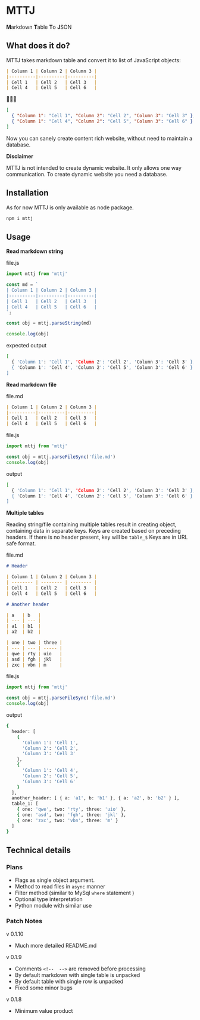 # MTTJ
**M**arkdown **T**able **T**o **J**SON

## What does it do?

MTTJ takes markdown table and convert it to list of JavaScript objects:

```markdown
| Column 1 | Column 2 | Column 3 |
|----------|----------|----------|
| Cell 1   | Cell 2   | Cell 3   |
| Cell 4   | Cell 5   | Cell 6   |
```

🔽🔽🔽

```json
[
  { "Column 1": "Cell 1", "Column 2": "Cell 2", "Column 3": "Cell 3" },
  { "Column 1": "Cell 4", "Column 2": "Cell 5", "Column 3": "Cell 6" }
]
```

Now you can sanely create content rich website, without need to maintain a database.

**Disclaimer** 

MTTJ is not intended to create dynamic website. It only allows one way communication. To create dynamic website you need a database.

## Installation

As for now MTTJ is only available as node package.

```bash
npm i mttj
```

## Usage

**Read markdown string**

file.js

```js
import mttj from 'mttj'

const md = `
| Column 1 | Column 2 | Column 3 |
|----------|----------|----------|
| Cell 1   | Cell 2   | Cell 3   |
| Cell 4   | Cell 5   | Cell 6   |
`;

const obj = mttj.parseString(md)

console.log(obj)
```

expected output

```bash
[
  { 'Column 1': 'Cell 1', 'Column 2': 'Cell 2', 'Column 3': 'Cell 3' },
  { 'Column 1': 'Cell 4', 'Column 2': 'Cell 5', 'Column 3': 'Cell 6' }
]
```

**Read markdown file**

file.md

```markdown
| Column 1 | Column 2 | Column 3 |
|----------|----------|----------|
| Cell 1   | Cell 2   | Cell 3   |
| Cell 4   | Cell 5   | Cell 6   |
```

file.js

```js
import mttj from 'mttj'

const obj = mttj.parseFileSync('file.md')
console.log(obj)
```

output

```bash
[
  { 'Column 1': 'Cell 1', 'Column 2': 'Cell 2', 'Column 3': 'Cell 3' },
  { 'Column 1': 'Cell 4', 'Column 2': 'Cell 5', 'Column 3': 'Cell 6' }
]
```

**Multiple tables**

Reading string/file containing multiple tables result in creating object, containing data in separate keys.
Keys are created based on preceding headers. If there is no header present, key will be `table_$`
Keys are in URL safe format.

file.md

```markdown
# Header

| Column 1 | Column 2 | Column 3 |
| -------- | -------- | -------- |
| Cell 1   | Cell 2   | Cell 3   |
| Cell 4   | Cell 5   | Cell 6   |

# Another header

| a   | b   |
| --- | --- |
| a1  | b1  |
| a2  | b2  |

| one | two | three |
| --- | --- | ----- |
| qwe | rty | uio   |
| asd | fgh | jkl   |
| zxc | vbn | m     |

```

file.js

```js
import mttj from 'mttj'

const obj = mttj.parseFileSync('file.md')
console.log(obj)
```

output

```bash
{
  header: [
    {
      'Column 1': 'Cell 1',
      'Column 2': 'Cell 2',
      'Column 3': 'Cell 3'
    },
    {
      'Column 1': 'Cell 4',
      'Column 2': 'Cell 5',
      'Column 3': 'Cell 6'
    }
  ],
  another_header: [ { a: 'a1', b: 'b1' }, { a: 'a2', b: 'b2' } ],
  table_1: [
    { one: 'qwe', two: 'rty', three: 'uio' },
    { one: 'asd', two: 'fgh', three: 'jkl' },
    { one: 'zxc', two: 'vbn', three: 'm' }
  ]
}
```

## Technical details

### Plans

- Flags as single object argument. 
- Method to read files in `async` manner
- Filter method (similar to MySql `where` statement )
- Optional type interpretation
- Python module with similar use

### Patch Notes

v 0.1.10

- Much more detailed README.md

v 0.1.9
- Comments `<!--  -->` are removed before processing
- By default markdown with single table is unpacked
- By default table with single row is unpacked
- Fixed some minor bugs

v 0.1.8

- Minimum value product
